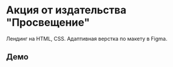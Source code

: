 # Акция от издательства "Просвещение"
Лендинг на HTML, CSS.
Адаптивная верстка по макету в Figma.

## Демо

